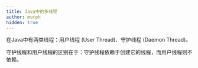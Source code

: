 ```yaml
---
title: Java中的多线程
author: murph
hidden: true
---
```


在Java中有两类线程：用户线程 (User Thread)、守护线程 (Daemon Thread)。 

<!--more-->

守护线程和用户线程的区别在于：守护线程依赖于创建它的线程，而用户线程则不依赖。